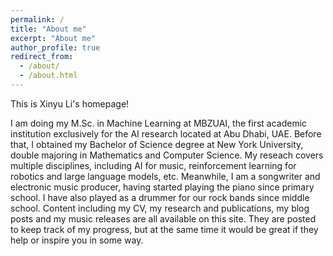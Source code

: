 ```yaml
---
permalink: /
title: "About me"
excerpt: "About me"
author_profile: true
redirect_from: 
  - /about/
  - /about.html
---
```


This is Xinyu Li's homepage!

I am doing my M.Sc. in Machine Learning at MBZUAI, the first academic institution exclusively for the AI research located at Abu Dhabi, UAE. Before that, I obtained my Bachelor of Science degree at New York University, double majoring in Mathematics and Computer Science. My reseach covers multiple disciplines, including AI for music, reinforcement learning for robotics and large language models, etc. Meanwhile, I am a songwriter and electronic music producer, having started playing the piano since primary school. I have also played as a drummer for our rock bands since middle school. Content including my CV, my research and publications, my blog posts and my music releases are all available on this site. They are posted to keep track of my progress, but at the same time it would be great if they help or inspire you in some way.
